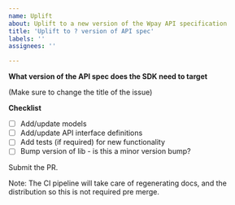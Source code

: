 ```yaml
---
name: Uplift
about: Uplift to a new version of the Wpay API specification
title: 'Uplift to ? version of API spec'
labels: ''
assignees: ''

---
```


**What version of the API spec does the SDK need to target**

(Make sure to change the title of the issue)

**Checklist**

- [ ] Add/update models
- [ ] Add/update API interface definitions
- [ ] Add tests (if required) for new functionality
- [ ] Bump version of lib - is this a minor version bump?

Submit the PR.

Note: The CI pipeline will take care of regenerating docs, and the distribution so this is not
required pre merge.
